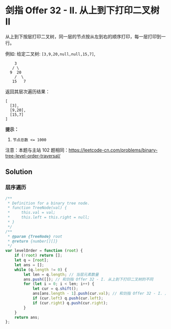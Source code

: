 # 剑指 Offer 32 - II. 从上到下打印二叉树 II

从上到下按层打印二叉树，同一层的节点按从左到右的顺序打印，每一层打印到一行。

例如:
给定二叉树: `[3,9,20,null,null,15,7]`,

```
    3
   / \
  9  20
    /  \
   15   7
```

返回其层次遍历结果：

```
[
  [3],
  [9,20],
  [15,7]
]
```

**提示：**

1. `节点总数 <= 1000`

注意：本题与主站 102 题相同：https://leetcode-cn.com/problems/binary-tree-level-order-traversal/

## Solution

### 层序遍历

```javascript
/**
 * Definition for a binary tree node.
 * function TreeNode(val) {
 *     this.val = val;
 *     this.left = this.right = null;
 * }
 */
/**
 * @param {TreeNode} root
 * @return {number[][]}
 */
var levelOrder = function (root) {
    if (!root) return [];
    let q = [root];
    let ans = [];
    while (q.length != 0) {
        let len = q.length; // 当层元素数量
        ans.push([]); // 和剑指 Offer 32 - I. 从上到下打印二叉树的不同
        for (let i = 0; i < len; i++) {
            let cur = q.shift();
            ans[ans.length - 1].push(cur.val); // 和剑指 Offer 32 - I. 从上到下打印二叉树的不同
            if (cur.left) q.push(cur.left);
            if (cur.right) q.push(cur.right);
        }
    }
    return ans;
};
```
